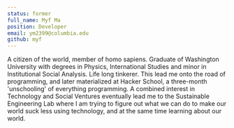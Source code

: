 ```yaml
---
status: former
full_name: Myf Ma
position: Developer
email: ym2399@columbia.edu
github: myf
---
```

A citizen of the world, member of homo sapiens. Graduate of Washington University with degrees in Physics, International Studies and minor in Institutional Social Analysis. Life long tinkerer. This lead me onto the road of programming, and later materialized at Hacker School, a three-month 'unschooling' of everything programming. A combined interest in Technology and Social Ventures eventually lead me to the Sustainable Engineering Lab where I am trying to figure out what we can do to make our world suck less using technology, and at the same time learning about our world.

